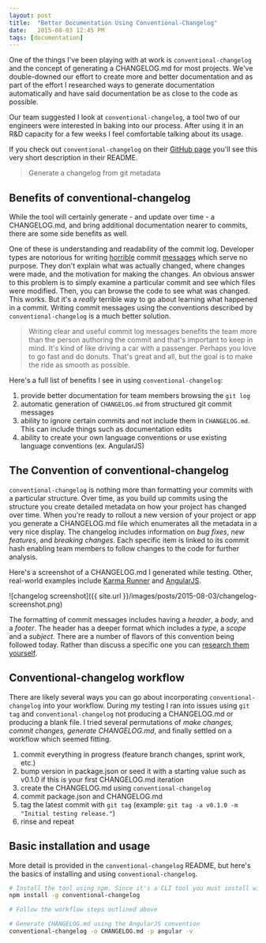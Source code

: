 ```yaml
---
layout: post
title:  "Better Documentation Using Conventional-Changelog"
date:   2015-08-03 12:45 PM
tags: [documentation]
---
```

One of the things I've been playing with at work is `conventional-changelog` and the concept of generating a CHANGELOG.md for most projects. We've double-downed our effort to create more and better documentation and as part of the effort I researched ways to generate documentation automatically and have said documentation be as close to the code as possible.

Our team suggested I look at `conventional-changelog`, a tool two of our engineers were interested in baking into our process. After using it in an R&D capacity for a few weeks I feel comfortable talking about its usage.

If you check out `conventional-changelog` on their [GitHub page](https://github.com/ajoslin/conventional-changelog) you'll see this very short description in their README.

>Generate a changelog from git metadata

## Benefits of conventional-changelog

While the tool will certainly generate - and update over time - a CHANGELOG.md, and bring additional documentation nearer to commits, there are some side benefits as well.

One of these is understanding and readability of the commit log. Developer types are notorious for writing [horrible](http://whatthecommit.com/) commit [messages](http://www.stackprinter.com/export?service=stackoverflow&question=909338&printer=false&linktohome=true) which serve no purpose. They don't explain what was actually changed, where changes were made, and the motivation for making the changes. An obvious answer to this problem is to simply examine a particular commit and see which files were modified. Then, you can browse the code to see what was changed. This works. But it's a *really* terrible way to go about learning what happened in a commit. Writing commit messages using the conventions described by `conventional-changelog` is a much better solution.

>Writing clear and useful commit log messages benefits the team more than the person authoring the commit and that's important to keep in mind. It's kind of like driving a car with a passenger. Perhaps you love to go fast and do donuts. That's great and all, but the goal is to make the ride as smooth as possible.

Here's a full list of benefits I see in using `conventional-changelog`:

1. provide better documentation for team members browsing the `git log`
2. automatic generation of `CHANGELOG.md` from structured git commit messages
3. ability to ignore certain commits and not include them in `CHANGELOG.md`. This can include things such as documentation edits
4. ability to create your own language conventions or use existing language conventions (ex. AngularJS)

## The Convention of conventional-changelog

`conventional-changelog` is nothing more than formatting your commits with a particular structure. Over time, as you build up commits using the structure you create detailed metadata on how your project has changed over time. When you're ready to rollout a new version of your project or app you generate a CHANGELOG.md file which enumerates all the metadata in a very nice display. The changelog includes information on *bug fixes*, *new features*, and *breaking changes*. Each specific item is linked to its commit hash enabling team members to follow changes to the code for further analysis.

Here's a screenshot of a CHANGELOG.md I generated while testing. Other, real-world examples include [Karma Runner](https://github.com/karma-runner/karma/blob/master/CHANGELOG.md) and [AngularJS](https://github.com/angular/angular/blob/master/CHANGELOG.md).

![changelog screenshot]({{ site.url }}/images/posts/2015-08-03/changelog-screenshot.png)

The formatting of commit messages includes having a *header*, a *body*, and a *footer*. The header has a deeper format which includes a *type*, a *scope* and a *subject*. There are a number of flavors of this convention being followed today. Rather than discuss a specific one you can [research them yourself](https://github.com/ajoslin/conventional-changelog/tree/master/conventions).

## Conventional-changelog workflow

There are likely several ways you can go about incorporating `conventional-changelog` into your workflow. During my testing I ran into issues using `git tag` and `conventional-changelog` not producing a CHANGELOG.md or producing a blank file. I tried several permutations of *make changes, commit changes, generate CHANGELOG.md*, and finally settled on a workflow which seemed fitting.

1. commit everything in progress (feature branch changes, sprint work, etc.)
2. bump version in package.json or seed it with a starting value such as v0.1.0 if this is your first CHANGELOG.md iteration
3. create the CHANGELOG.md using `conventional-changelog`
4. commit package.json and CHANGELOG.md
5. tag the latest commit with `git tag` (example: `git tag -a v0.1.0 -m "Initial testing release."`)
6. rinse and repeat

## Basic installation and usage

More detail is provided in the `conventional-changelog` README, but here's the basics of installing and using `conventional-changelog`.

~~~bash
# Install the tool using npm. Since it's a CLI tool you must install with -g
npm install -g conventional-changelog

# Follow the workflow steps outlined above

# Generate CHANGELOG.md using the AngularJS convention
conventional-changelog -o CHANGELOG.md -p angular -v
~~~
